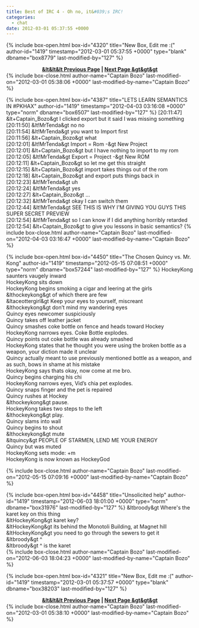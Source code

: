 ```yaml
---
title: Best of IRC 4 - Oh no, it&#039;s IRC!
categories:
  - chat
date: 2012-03-01 05:37:55 +0000
---
```

{% include box-open.html box-id="4320" title="New Box, Edit me :(" author-id="1419" timestamp="2012-03-01 05:37:55 +0000" type="blank" dbname="box8779" last-modified-by="127" %}
<b><center><a href="http://starmen.net/chat/boirc4/page01.php">&lt&lt&lt Previous Page</a> | <a href="http://starmen.net/chat/boirc4/page02.php">Next Page &gt&gt&gt</a></center></b>
{% include box-close.html author-name="Captain Bozo" last-modified-on="2012-03-01 05:38:06 +0000" last-modified-by-name="Captain Bozo" %}

{% include box-open.html box-id="4387" title="LETS LEARN SEMANTICS IN #PKHAX" author-id="1419" timestamp="2012-04-03 03:16:08 +0000" type="norm" dbname="box6507" last-modified-by="127" %}
[20:11:47] &lt+Captain_Bozo&gt I clicked export but it said I was missing something<br/>
[20:11:50] &lt!MrTenda&gt no no<br/>
[20:11:54] &lt!MrTenda&gt you want to Import first<br/>
[20:11:56] &lt+Captain_Bozo&gt what<br/>
[20:12:01] &lt!MrTenda&gt Import = Rom -&gt New Project<br/>
[20:12:01] &lt+Captain_Bozo&gt but I have nothing to import to my rom<br/>
[20:12:05] &lt!MrTenda&gt Export = Project -&gt New ROM<br/>
[20:12:11] &lt+Captain_Bozo&gt so let me get this straight<br/>
[20:12:15] &lt+Captain_Bozo&gt import takes things out of the rom<br/>
[20:12:18] &lt+Captain_Bozo&gt and export puts things back in<br/>
[20:12:23] &lt!MrTenda&gt uh<br/>
[20:12:24] &lt!MrTenda&gt yes<br/>
[20:12:27] &lt+Captain_Bozo&gt ...<br/>
[20:12:32] &lt!MrTenda&gt okay I can switch them<br/>
[20:12:44] &lt!MrTenda&gt SEE THIS IS WHY I'M GIVING YOU GUYS THIS SUPER SECRET PREVIEW<br/>
[20:12:54] &lt!MrTenda&gt so I can know if I did anything horribly retarded<br/>
[20:12:54] &lt+Captain_Bozo&gt to give you lessons in basic semantics?
{% include box-close.html author-name="Captain Bozo" last-modified-on="2012-04-03 03:16:47 +0000" last-modified-by-name="Captain Bozo" %}

{% include box-open.html box-id="4450" title="The Chosen Quincy vs. Mr. Kong" author-id="1419" timestamp="2012-05-15 07:08:51 +0000" type="norm" dbname="box57244" last-modified-by="127" %}
    HockeyKong saunters vaugely inward<br/>
    HockeyKong sits down<br/>
    HockeyKong begins smoking a cigar and leering at the girls<br/>
    &lthockeykong&gt of which there are few<br/>
    &ltaceottergirl&gt Keep your eyes to yourself, miscreant<br/>
    &lthockeykong&gt don’t mind my wandering eyes<br/>
    Quincy eyes newcomer suspiciously<br/>
    Quincy takes off leather jacket<br/>
    Quincy smashes coke bottle on fence and heads toward Hockey<br/>
    HockeyKong narrows eyes. Coke Bottle explodes.<br/>
    Quincy points out coke bottle was already smashed<br/>
    HockeyKong states that he thought you were using the broken bottle as a weapon, your diction made it unclear<br/>
    Quincy actually meant to use previously mentioned bottle as a weapon, and as such, bows in shame at his mistake<br/>
    HockeyKong says thats okay, now come at me bro.<br/>
    Quincy begins charging his chi<br/>
    HockeyKong narrows eyes, Vid’s chia pet explodes.<br/>
    Quincy snaps finger and the pet is repaired<br/>
    Quincy rushes at Hockey<br/>
    &lthockeykong&gt pause.<br/>
    HockeyKong takes two steps to the left<br/>
    &lthockeykong&gt play.<br/>
    Quincy slams into wall<br/>
    Quincy begins to shout<br/>
    &lthockeykong&gt mute<br/>
    &ltquincy&gt PEOPLE OF STARMEN, LEND ME YOUR ENERGY<br/>
    Quincy but was muted<br/>
    HockeyKong sets mode: +m<br/>
    HockeyKong is now known as HockeyGod<br/>


{% include box-close.html author-name="Captain Bozo" last-modified-on="2012-05-15 07:09:16 +0000" last-modified-by-name="Captain Bozo" %}

{% include box-open.html box-id="4458" title="Unsolicited help" author-id="1419" timestamp="2012-06-03 18:01:00 +0000" type="norm" dbname="box31976" last-modified-by="127" %}
&ltbroody&gt Where's the karet key on this thing <br/>
&ltHockeyKong&gt karet key?<br/>
&ltHockeyKong&gt its behind the Monotoli Building, at Magnet hill <br/>
&ltHockeyKong&gt you need to go through the sewers to get it<br/>
&ltbroody&gt ^ <br/>
&ltbroody&gt ^ is the karet<br/>
{% include box-close.html author-name="Captain Bozo" last-modified-on="2012-06-03 18:04:23 +0000" last-modified-by-name="Captain Bozo" %}

{% include box-open.html box-id="4321" title="New Box, Edit me :(" author-id="1419" timestamp="2012-03-01 05:37:57 +0000" type="blank" dbname="box38203" last-modified-by="127" %}
<b><center><a href="http://starmen.net/chat/boirc4/page01.php">&lt&lt&lt Previous Page</a> | <a href="http://starmen.net/chat/boirc4/page02.php">Next Page &gt&gt&gt</a></center></b>
{% include box-close.html author-name="Captain Bozo" last-modified-on="2012-03-01 05:38:10 +0000" last-modified-by-name="Captain Bozo" %}
